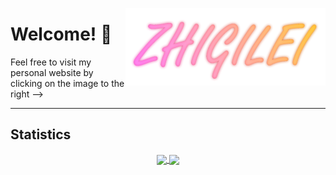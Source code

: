 <p align="right">
  <a href="https://www.zhigilei.com/" target="_blank">
    <img align="right" src="https://raw.githubusercontent.com/vasilzhigilei/Zhigilei/master/assets/images/zhigilei.png">
  </a>
</p>
<h1>Welcome! 👋</h1>

Feel free to visit my personal website by clicking on the image to the right ⟶

---

<h2>Statistics</h2>
<p align="center">
  <a href="https://github.com/vasilzhigilei" target="_blank">
    <img align="center" src="https://github-readme-stats.vercel.app/api/top-langs/?username=vasilzhigilei&hide=javascript,html,css&langs_count=9&layout=compact&theme=radical" />
  </a>
  <a href="https://github.com/vasilzhigilei" target="_blank">
    <img align="center" src="https://github-readme-stats.vercel.app/api?username=vasilzhigilei&hide=contribs&theme=radical" />
  </a>
</p>

<!--
**vasilzhigilei/vasilzhigilei** is a ✨ _special_ ✨ repository because its `README.md` (this file) appears on your GitHub profile.

Here are some ideas to get you started:

- 🔭 I’m currently working on ...
- 🌱 I’m currently learning ...
- 👯 I’m looking to collaborate on ...
- 🤔 I’m looking for help with ...
- 💬 Ask me about ...
- 📫 How to reach me: ...
- 😄 Pronouns: ...
- ⚡ Fun fact: ...
-->
